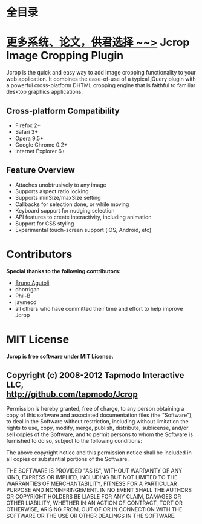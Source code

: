 # 全目录

[更多系统、论文，供君选择 ~~>](https://www.bitwise.net.cn)
Jcrop Image Cropping Plugin
===========================

Jcrop is the quick and easy way to add image cropping functionality to
your web application. It combines the ease-of-use of a typical jQuery
plugin with a powerful cross-platform DHTML cropping engine that is
faithful to familiar desktop graphics applications.

Cross-platform Compatibility
----------------------------

* Firefox 2+
* Safari 3+
* Opera 9.5+
* Google Chrome 0.2+
* Internet Explorer 6+

Feature Overview
----------------

* Attaches unobtrusively to any image
* Supports aspect ratio locking
* Supports minSize/maxSize setting
* Callbacks for selection done, or while moving
* Keyboard support for nudging selection
* API features to create interactivity, including animation
* Support for CSS styling
* Experimental touch-screen support (iOS, Android, etc)

Contributors
============

**Special thanks to the following contributors:**

* [Bruno Agutoli](mailto:brunotla1@gmail.com)
* dhorrigan
* Phil-B
* jaymecd
* all others who have committed their time and effort to help improve Jcrop

MIT License
===========

**Jcrop is free software under MIT License.**

## Copyright (c) 2008-2012 Tapmodo Interactive LLC,<br />http://github.com/tapmodo/Jcrop

Permission is hereby granted, free of charge, to any person obtaining
a copy of this software and associated documentation files (the
"Software"), to deal in the Software without restriction, including
without limitation the rights to use, copy, modify, merge, publish,
distribute, sublicense, and/or sell copies of the Software, and to
permit persons to whom the Software is furnished to do so, subject to
the following conditions:

The above copyright notice and this permission notice shall be
included in all copies or substantial portions of the Software.

THE SOFTWARE IS PROVIDED "AS IS", WITHOUT WARRANTY OF ANY KIND,
EXPRESS OR IMPLIED, INCLUDING BUT NOT LIMITED TO THE WARRANTIES OF
MERCHANTABILITY, FITNESS FOR A PARTICULAR PURPOSE AND
NONINFRINGEMENT. IN NO EVENT SHALL THE AUTHORS OR COPYRIGHT HOLDERS BE
LIABLE FOR ANY CLAIM, DAMAGES OR OTHER LIABILITY, WHETHER IN AN ACTION
OF CONTRACT, TORT OR OTHERWISE, ARISING FROM, OUT OF OR IN CONNECTION
WITH THE SOFTWARE OR THE USE OR OTHER DEALINGS IN THE SOFTWARE.


